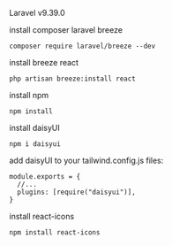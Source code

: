 Laravel v9.39.0


install composer laravel breeze
```
composer require laravel/breeze --dev
```

install breeze react
```
php artisan breeze:install react
```

install npm
```
npm install
```

install daisyUI
```
npm i daisyui
```

add daisyUI to your tailwind.config.js files:
```
module.exports = {
  //...
  plugins: [require("daisyui")],
}
```

install react-icons
```
npm install react-icons
```
